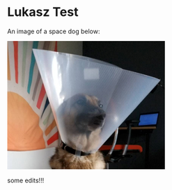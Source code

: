 # Lukasz Test

An image of a space dog below:

![funny image](./images/space-dog.png)

some edits!!!
